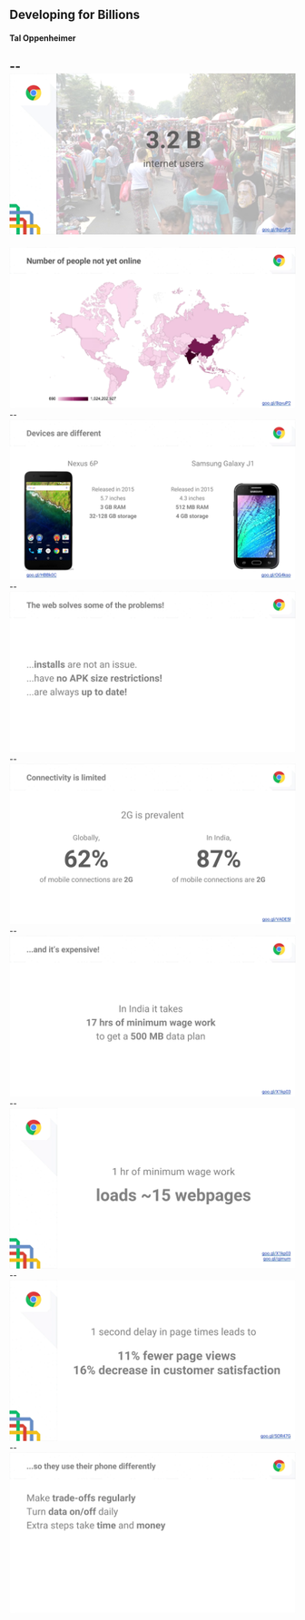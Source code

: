 ## Developing for Billions
#### Tal Oppenheimer
--
<img src="assets/2_devforb/1.png">
--
<img src="assets/2_devforb/2.png">
--
<img src="assets/2_devforb/3.png">
--
<img src="assets/2_devforb/4.png">
--
<img src="assets/2_devforb/5.png">
--
<img src="assets/2_devforb/6.png">
--
<img src="assets/2_devforb/7.png">
--
<img src="assets/2_devforb/8.png">
--
<img src="assets/2_devforb/9.png">
